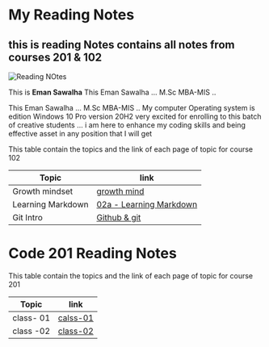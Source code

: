 
# My Reading Notes #

## this is reading Notes contains all notes from courses 201 & 102 ##

![Reading NOtes](https://th.bing.com/th/id/R79f83efe712316907a2968bd3326af74?rik=%2bzwl2e9LBCnUzA&riu=http%3a%2f%2fremixreading.org%2fwp-content%2fuploads%2f2013%2f03%2ftake-class-notes.jpg&ehk=lThOGUpeFUelLsZkS2CWKWmmyE4Cr2jMiPFDIlV1OA0%3d&risl=&pid=ImgRaw)

This is **Eman Sawalha** This Eman Sawalha ... M.Sc MBA-MIS ..

This Eman Sawalha ... M.Sc MBA-MIS ..
My computer Operating system is
edition  Windows 10 Pro
version  20H2
very excited for enrolling to this
batch of creative students ...
i am here to enhance my coding
skills and being effective asset
in any position that I will get

This table contain the topics and the link of each page of topic for course 102

**Topic**|**link**
---------|---------
Growth mindset|[growth mind](https://emansawalha.github.io/Reading-Note/mindset)
 Learning Markdown|[02a - Learning Markdown](https://emansawalha.github.io/Reading-Note/02a%20-%20Learning%20Markdown)
 Git Intro | [ Github & git ](https://emansawalha.github.io/Reading-Note/Git-Intro)
 
 # Code 201 Reading Notes
This table contain the topics and the link of each page of topic for course 201

  **Topic**|**link**
---------|---------
class- 01|[calss-01](https://emansawalha.github.io/Reading-Note/class-01)
class -02 | [class-02](https://emansawalha.github.io/Reading-Note/class-02)


